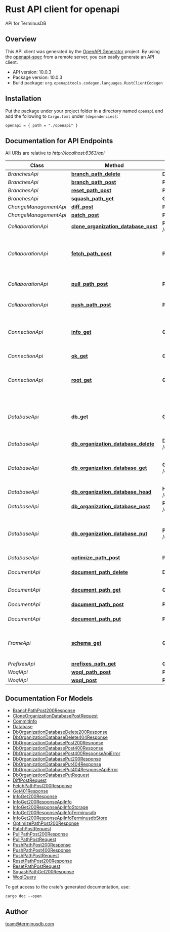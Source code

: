 # Rust API client for openapi

API for TerminusDB


## Overview

This API client was generated by the [OpenAPI Generator](https://openapi-generator.tech) project.  By using the [openapi-spec](https://openapis.org) from a remote server, you can easily generate an API client.

- API version: 10.0.3
- Package version: 10.0.3
- Build package: `org.openapitools.codegen.languages.RustClientCodegen`

## Installation

Put the package under your project folder in a directory named `openapi` and add the following to `Cargo.toml` under `[dependencies]`:

```
openapi = { path = "./openapi" }
```

## Documentation for API Endpoints

All URIs are relative to *http://localhost:6363/api*

Class | Method | HTTP request | Description
------------ | ------------- | ------------- | -------------
*BranchesApi* | [**branch_path_delete**](docs/BranchesApi.md#branch_path_delete) | **DELETE** /branch/{path} | 
*BranchesApi* | [**branch_path_post**](docs/BranchesApi.md#branch_path_post) | **POST** /branch/{path} | 
*BranchesApi* | [**reset_path_post**](docs/BranchesApi.md#reset_path_post) | **POST** /reset/{path} | 
*BranchesApi* | [**squash_path_get**](docs/BranchesApi.md#squash_path_get) | **GET** /squash/{path} | 
*ChangeManagementApi* | [**diff_post**](docs/ChangeManagementApi.md#diff_post) | **POST** /diff | 
*ChangeManagementApi* | [**patch_post**](docs/ChangeManagementApi.md#patch_post) | **POST** /patch | 
*CollaborationApi* | [**clone_organization_database_post**](docs/CollaborationApi.md#clone_organization_database_post) | **POST** /clone/{organization}/{database} | 
*CollaborationApi* | [**fetch_path_post**](docs/CollaborationApi.md#fetch_path_post) | **POST** /fetch/{path} | Fetch the remote repository for the given path (default is origin)
*CollaborationApi* | [**pull_path_post**](docs/CollaborationApi.md#pull_path_post) | **POST** /pull/{path} | Pull to a branch from a remote
*CollaborationApi* | [**push_path_post**](docs/CollaborationApi.md#push_path_post) | **POST** /push/{path} | Push the branch to the remote
*ConnectionApi* | [**info_get**](docs/ConnectionApi.md#info_get) | **GET** /info | Get information about the TerminusDB version
*ConnectionApi* | [**ok_get**](docs/ConnectionApi.md#ok_get) | **GET** /ok | Simple status update
*ConnectionApi* | [**root_get**](docs/ConnectionApi.md#root_get) | **GET** / | Get a list of databases for the authenticated user
*DatabaseApi* | [**db_get**](docs/DatabaseApi.md#db_get) | **GET** /db/ | List details of all databases available to the authorized user.
*DatabaseApi* | [**db_organization_database_delete**](docs/DatabaseApi.md#db_organization_database_delete) | **DELETE** /db/{organization}/{database} | Delete a database
*DatabaseApi* | [**db_organization_database_get**](docs/DatabaseApi.md#db_organization_database_get) | **GET** /db/{organization}/{database} | List details of the database under the given organization.
*DatabaseApi* | [**db_organization_database_head**](docs/DatabaseApi.md#db_organization_database_head) | **HEAD** /db/{organization}/{database} | Check that a db exists
*DatabaseApi* | [**db_organization_database_post**](docs/DatabaseApi.md#db_organization_database_post) | **POST** /db/{organization}/{database} | Create a database
*DatabaseApi* | [**db_organization_database_put**](docs/DatabaseApi.md#db_organization_database_put) | **PUT** /db/{organization}/{database} | Change qualities of a database (label, comment, etc.)
*DatabaseApi* | [**optimize_path_post**](docs/DatabaseApi.md#optimize_path_post) | **POST** /optimize/{path} | 
*DocumentApi* | [**document_path_delete**](docs/DocumentApi.md#document_path_delete) | **DELETE** /document/{path} | Delete one or multiple documents
*DocumentApi* | [**document_path_get**](docs/DocumentApi.md#document_path_get) | **GET** /document/{path} | Get a document
*DocumentApi* | [**document_path_post**](docs/DocumentApi.md#document_path_post) | **POST** /document/{path} | Insert a new document
*DocumentApi* | [**document_path_put**](docs/DocumentApi.md#document_path_put) | **PUT** /document/{path} | Replace a document
*FrameApi* | [**schema_get**](docs/FrameApi.md#schema_get) | **GET** /schema | Get the full class frame for a class or all classes for a schema
*PrefixesApi* | [**prefixes_path_get**](docs/PrefixesApi.md#prefixes_path_get) | **GET** /prefixes/{path} | 
*WoqlApi* | [**woql_path_post**](docs/WoqlApi.md#woql_path_post) | **POST** /woql/{path} | 
*WoqlApi* | [**woql_post**](docs/WoqlApi.md#woql_post) | **POST** /woql | 


## Documentation For Models

 - [BranchPathPost200Response](docs/BranchPathPost200Response.md)
 - [CloneOrganizationDatabasePostRequest](docs/CloneOrganizationDatabasePostRequest.md)
 - [CommitInfo](docs/CommitInfo.md)
 - [Database](docs/Database.md)
 - [DbOrganizationDatabaseDelete200Response](docs/DbOrganizationDatabaseDelete200Response.md)
 - [DbOrganizationDatabaseDelete404Response](docs/DbOrganizationDatabaseDelete404Response.md)
 - [DbOrganizationDatabasePost200Response](docs/DbOrganizationDatabasePost200Response.md)
 - [DbOrganizationDatabasePost400Response](docs/DbOrganizationDatabasePost400Response.md)
 - [DbOrganizationDatabasePost400ResponseApiError](docs/DbOrganizationDatabasePost400ResponseApiError.md)
 - [DbOrganizationDatabasePut200Response](docs/DbOrganizationDatabasePut200Response.md)
 - [DbOrganizationDatabasePut404Response](docs/DbOrganizationDatabasePut404Response.md)
 - [DbOrganizationDatabasePut404ResponseApiError](docs/DbOrganizationDatabasePut404ResponseApiError.md)
 - [DbOrganizationDatabasePutRequest](docs/DbOrganizationDatabasePutRequest.md)
 - [DiffPostRequest](docs/DiffPostRequest.md)
 - [FetchPathPost200Response](docs/FetchPathPost200Response.md)
 - [Get401Response](docs/Get401Response.md)
 - [InfoGet200Response](docs/InfoGet200Response.md)
 - [InfoGet200ResponseApiInfo](docs/InfoGet200ResponseApiInfo.md)
 - [InfoGet200ResponseApiInfoStorage](docs/InfoGet200ResponseApiInfoStorage.md)
 - [InfoGet200ResponseApiInfoTerminusdb](docs/InfoGet200ResponseApiInfoTerminusdb.md)
 - [InfoGet200ResponseApiInfoTerminusdbStore](docs/InfoGet200ResponseApiInfoTerminusdbStore.md)
 - [OptimizePathPost200Response](docs/OptimizePathPost200Response.md)
 - [PatchPostRequest](docs/PatchPostRequest.md)
 - [PullPathPost200Response](docs/PullPathPost200Response.md)
 - [PullPathPostRequest](docs/PullPathPostRequest.md)
 - [PushPathPost200Response](docs/PushPathPost200Response.md)
 - [PushPathPost400Response](docs/PushPathPost400Response.md)
 - [PushPathPostRequest](docs/PushPathPostRequest.md)
 - [ResetPathPost200Response](docs/ResetPathPost200Response.md)
 - [ResetPathPostRequest](docs/ResetPathPostRequest.md)
 - [SquashPathGet200Response](docs/SquashPathGet200Response.md)
 - [WoqlQuery](docs/WoqlQuery.md)


To get access to the crate's generated documentation, use:

```
cargo doc --open
```

## Author

team@terminusdb.com

